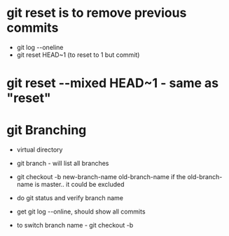# git reset is to remove previous commits
- git log --oneline
- git reset HEAD~1 (to reset to 1 but commit)

# git reset --mixed HEAD~1 - same as "reset"

# git Branching
- virtual directory
- git branch - will list all branches
- git checkout -b new-branch-name old-branch-name
if the old-branch-name is master.. it could be excluded

- do git status and verify branch name
- get git log --online, should show all commits

- to switch branch name - git checkout -b

